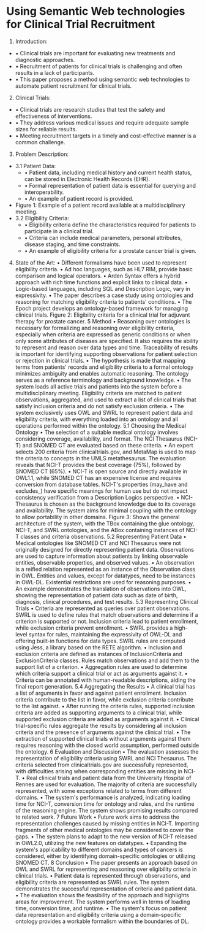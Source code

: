 # Using Semantic Web technologies for Clinical Trial Recruitment

1.	Introduction:
- •	Clinical trials are important for evaluating new treatments and diagnostic approaches.
- •	Recruitment of patients for clinical trials is challenging and often results in a lack of participants.
- •	This paper proposes a method using semantic web technologies to automate patient recruitment for clinical trials.
2.	Clinical Trials:
- •	Clinical trials are research studies that test the safety and effectiveness of interventions.
- •	They address various medical issues and require adequate sample sizes for reliable results.
- •	Meeting recruitment targets in a timely and cost-effective manner is a common challenge.
3.	Problem Description: 
 - 3.1 Patient Data:
    - •	Patient data, including medical history and current health status, can be stored in Electronic Health Records (EHR).
    - •	Formal representation of patient data is essential for querying and interoperability.
    - •	An example of patient record is provided.
- Figure 1: Example of a patient record available at a multidisciplinary meeting.
 - 3.2 Eligibility Criteria:
    - •	Eligibility criteria define the characteristics required for patients to participate in a clinical trial.
    - •	Criteria can include medical parameters, personal attributes, disease staging, and time constraints.
    - •	An example of eligibility criteria for a prostate cancer trial is given.
4.	State of the Art:
•	Different formalisms have been used to represent eligibility criteria.
•	Ad hoc languages, such as HL7 RIM, provide basic comparison and logical operators.
•	Arden Syntax offers a hybrid approach with rich time functions and explicit links to clinical data.
•	Logic-based languages, including SQL and Description Logic, vary in expressivity.
•	The paper describes a case study using ontologies and reasoning for matching eligibility criteria to patients' conditions.
•	The Epoch project develops an ontology-based framework for managing clinical trials.
Figure 2: Eligibility criteria for a clinical trial for adjuvant therapy for prostate cancer.
5 Method
•	Reasoning over ontologies is necessary for formalizing and reasoning over eligibility criteria, especially when criteria are expressed as generic conditions or when only some attributes of diseases are specified. It also requires the ability to represent and reason over data types and time. Traceability of results is important for identifying supporting observations for patient selection or rejection in clinical trials.
•	The hypothesis is made that mapping terms from patients' records and eligibility criteria to a formal ontology minimizes ambiguity and enables automatic reasoning. The ontology serves as a reference terminology and background knowledge.
•	The system loads all active trials and patients into the system before a multidisciplinary meeting. Eligibility criteria are matched to patient observations, aggregated, and used to extract a list of clinical trials that satisfy inclusion criteria and do not satisfy exclusion criteria.
•	The system exclusively uses OWL and SWRL to represent patient data and eligibility criteria, with everything loaded into an ontology and all operations performed within the ontology.
5.1 Choosing the Medical Ontology
•	The selection of a suitable medical ontology involves considering coverage, availability, and format. The NCI Thesaurus (NCI-T) and SNOMED CT are evaluated based on these criteria.
•	An expert selects 200 criteria from clinicaltrials.gov, and MetaMap is used to map the criteria to concepts in the UMLS metathesaurus. The evaluation reveals that NCI-T provides the best coverage (75%), followed by SNOMED CT (65%).
•	NCI-T is open source and directly available in OWL1.1, while SNOMED CT has an expensive license and requires conversion from database tables. NCI-T's properties (may_have and excludes_) have specific meanings for human use but do not impact consistency verification from a Description Logics perspective.
•	NCI-Thesaurus is chosen as the background knowledge due to its coverage and availability. The system aims for minimal coupling with the ontology to allow portability in other domains.
Figure 3: Shows the general architecture of the system, with the TBox containing the glue ontology, NCI-T, and SWRL ontologies, and the ABox containing instances of NCI-T classes and criteria observations.
5.2 Representing Patient Data
•	Medical ontologies like SNOMED CT and NCI Thesaurus were not originally designed for directly representing patient data. Observations are used to capture information about patients by linking observable entities, observable properties, and observed values.
•	An observation is a reified relation represented as an instance of the Observation class in OWL. Entities and values, except for datatypes, need to be instances in OWL-DL. Existential restrictions are used for reasoning purposes.
•	An example demonstrates the translation of observations into OWL, showing the representation of patient data such as date of birth, diagnosis, clinical procedures, and test results.
5.3 Representing Clinical Trials
•	Criteria are represented as queries over patient observations. SWRL is used to define rules that match observations and determine if a criterion is supported or not. Inclusion criteria lead to patient enrollment, while exclusion criteria prevent enrollment.
•	SWRL provides a high-level syntax for rules, maintaining the expressivity of OWL-DL and offering built-in functions for data types. SWRL rules are computed using Jess, a library based on the RETE algorithm.
•	Inclusion and exclusion criteria are defined as instances of InclusionCriteria and ExclusionCriteria classes. Rules match observations and add them to the support list of a criterion.
•	Aggregation rules are used to determine which criteria support a clinical trial or act as arguments against it.
•	Criteria can be annotated with human-readable descriptions, aiding the final report generation.
5.4 Aggregating the Results
•	A clinical trial has a list of arguments in favor and against patient enrollment. Inclusion criteria contribute to the list in favor, while exclusion criteria contribute to the list against.
•	After running the criteria rules, supported inclusion criteria are added as supporting arguments to a clinical trial, while supported exclusion criteria are added as arguments against it.
•	Clinical trial-specific rules aggregate the results by considering all inclusion criteria and the presence of arguments against the clinical trial.
•	The extraction of supported clinical trials without arguments against them requires reasoning with the closed world assumption, performed outside the ontology.
6 Evaluation and Discussion
•	The evaluation assesses the representation of eligibility criteria using SWRL and NCI Thesaurus. The criteria selected from clinicaltrials.gov are successfully represented, with difficulties arising when corresponding entities are missing in NCI-T.
•	Real clinical trials and patient data from the University Hospital of Rennes are used for evaluation. The majority of criteria are successfully represented, with some exceptions related to terms from different domains.
•	The system's performance is analyzed, indicating loading time for NCI-T, conversion time for ontology and rules, and the runtime of the reasoning engine. The system shows promising results compared to related work.
7 Future Work
•	Future work aims to address the representation challenges caused by missing entities in NCI-T. Importing fragments of other medical ontologies may be considered to cover the gaps.
•	The system plans to adapt to the new version of NCI-T released in OWL2.0, utilizing the new features on datatypes.
•	Expanding the system's applicability to different domains and types of cancers is considered, either by identifying domain-specific ontologies or utilizing SNOMED CT.
8 Conclusion
•	The paper presents an approach based on OWL and SWRL for representing and reasoning over eligibility criteria in clinical trials.
•	Patient data is represented through observations, and eligibility criteria are represented as SWRL rules. The system demonstrates the successful representation of criteria and patient data.
•	The evaluation shows the feasibility of the approach and highlights areas for improvement. The system performs well in terms of loading time, conversion time, and runtime.
•	The system's focus on patient data representation and eligibility criteria using a domain-specific ontology provides a workable formalism within the boundaries of DL.
